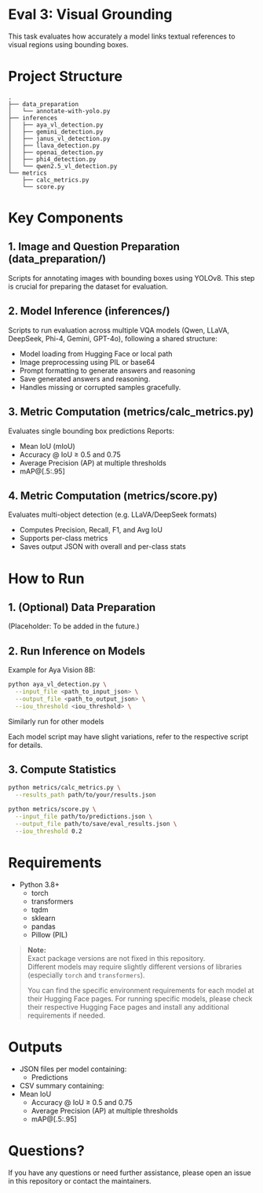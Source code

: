 # Eval 3: Visual Grounding

This task evaluates how accurately a model links textual references to visual regions using bounding boxes.

# Project Structure
```
.
├── data_preparation
│   └── annotate-with-yolo.py
├── inferences
│   ├── aya_vl_detection.py
│   ├── gemini_detection.py
│   ├── janus_vl_detection.py
│   ├── llava_detection.py
│   ├── openai_detection.py
│   ├── phi4_detection.py
│   └── qwen2.5_vl_detection.py
└── metrics
    ├── calc_metrics.py
    └── score.py
```


# Key Components

## 1.  Image and Question Preparation (data_preparation/)
Scripts for annotating images with bounding boxes using YOLOv8. This step is crucial for preparing the dataset for evaluation.


## 2. Model Inference (inferences/)
Scripts to run evaluation across multiple VQA models (Qwen, LLaVA, DeepSeek, Phi-4, Gemini, GPT-4o), following a shared structure:

- Model loading from Hugging Face or local path
- Image preprocessing using PIL or base64
- Prompt formatting to generate answers and reasoning
- Save generated answers and reasoning.
- Handles missing or corrupted samples gracefully.

## 3. Metric Computation (metrics/calc_metrics.py)
Evaluates single bounding box predictions
Reports:
- Mean IoU (mIoU)
- Accuracy @ IoU ≥ 0.5 and 0.75
- Average Precision (AP) at multiple thresholds
- mAP@[.5:.95]

## 4. Metric Computation (metrics/score.py)
Evaluates multi-object detection (e.g. LLaVA/DeepSeek formats)
- Computes Precision, Recall, F1, and Avg IoU
- Supports per-class metrics
- Saves output JSON with overall and per-class stats



# How to Run

## 1. (Optional) Data Preparation
(Placeholder: To be added in the future.)

## 2. Run Inference on Models
Example for Aya Vision 8B:
```bash
python aya_vl_detection.py \
  --input_file <path_to_input_json> \
  --output_file <path_to_output_json> \
  --iou_threshold <iou_threshold> \
```

Similarly run for other models

Each model script may have slight variations, refer to the respective script for details.

## 3. Compute Statistics
```bash
python metrics/calc_metrics.py \
  --results_path path/to/your/results.json
```

```bash
python metrics/score.py \
  --input_file path/to/predictions.json \
  --output_file path/to/save/eval_results.json \
  --iou_threshold 0.2
```


# Requirements
- Python 3.8+
    - torch
    - transformers
    - tqdm
    - sklearn
    - pandas
    - Pillow (PIL)

> **Note:**  
> Exact package versions are not fixed in this repository.  
> Different models may require slightly different versions of libraries (especially `torch` and `transformers`).  
> 
> You can find the specific environment requirements for each model at their Hugging Face pages. 
> For running specific models, please check their respective Hugging Face pages and install any additional requirements if needed.

# Outputs
- JSON files per model containing:
    - Predictions
- CSV summary containing:
-   Mean IoU
    - Accuracy @ IoU ≥ 0.5 and 0.75
    - Average Precision (AP) at multiple thresholds
    - mAP@[.5:.95]

# Questions?
If you have any questions or need further assistance, please open an issue in this repository or contact the maintainers.
